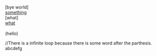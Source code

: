 [bye world]
\
[something](www.something.com)
\
[what]
\
[what](www.something.com)
\
\
(hello)

//There is a infinite loop because there is some word after the parthesis.
abcdefg